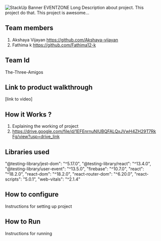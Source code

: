 ![StackUp Banner]([https://tinkerhub.frappe.cloud/files/stackup%20banner.jpeg])
EVENTZONE
Long Description about project. This project do that. This project is awesome...
## Team members
1. Akshaya Vijayan https://github.com/Akshaya-vijayan
2. Fathima k https://github.com/Fathima12-k
## Team Id
The-Three-Amigos
## Link to product walkthrough
[link to video]
## How it Works ?
1. Explaining the working of project
2. https://drive.google.com/file/d/1EFEnrnuNIUBQFALQxJVwH4ZH29T7RkFg/view?usp=drive_link
## Libraries used
 "@testing-library/jest-dom": "^5.17.0",
    "@testing-library/react": "^13.4.0",
    "@testing-library/user-event": "^13.5.0",
    "firebase": "^10.7.0",
    "react": "^18.2.0",
    "react-dom": "^18.2.0",
    "react-router-dom": "^6.20.0",
    "react-scripts": "5.0.1",
    "web-vitals": "^2.1.4"
## How to configure
Instructions for setting up project
## How to Run
Instructions for running
